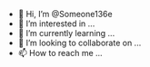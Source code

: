 - 👋 Hi, I’m @Someone136e
- 👀 I’m interested in ...
- 🌱 I’m currently learning ...
- 💞️ I’m looking to collaborate on ...
- 📫 How to reach me ...

<!---
Someone136e/Someone136e is a ✨ special ✨ repository because its `README.md` (this file) appears on your GitHub profile.
You can click the Preview link to take a look at your changes.
--->
